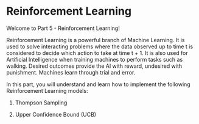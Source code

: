 # Reinforcement Learning

Welcome to Part 5 - Reinforcement Learning!

Reinforcement Learning is a powerful branch of Machine Learning. It is used to solve interacting problems where the data observed up to time t is considered to decide which action to take at time t + 1. It is also used for Artificial Intelligence when training machines to perform tasks such as walking. Desired outcomes provide the AI with reward, undesired with punishment. Machines learn through trial and error.

In this part, you will understand and learn how to implement the following Reinforcement Learning models:

1. Thompson Sampling

2. Upper Confidence Bound (UCB)
